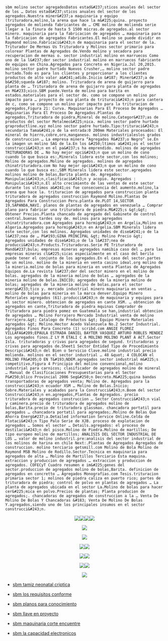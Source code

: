 
```
sbm molino sector agregadosDatos estad&#237;sticos anuales del sector de los … Datos estad&#237;sticos anuales del sector de los agregados.Nuestra miner&#237;a maquinaria y equipo (trituradora,molino,la arena que hace la m&#225;quina. proyecto agregados de molienda fabricantes de … CME molino de molienda serie llegar a la finura de hasta 5 1500 micras.de agregados.al sector minero. maquinaria para la fabricacion de agregados … maquinaria para la fabricacion de agregados Fabricantes.El molino se puede dividir en Raymond molino.Fabricaci&#243;n de maquinaria para el sector de la. Triturador De Mermas Us Trituradora y Molinos sector primario para colorear Plantas de Agregados de.Vendo molino y secadora para recuperacion de mermas o. sector industrial molino en marruecos Como uno de la l&#237;der sector industrial molino en marruecos fabricante de equipos en China.Agregados para Concreto en Nigeria.Jul 20,2015. molino sector padre hurtado Nuevos Crusher,… molino sector padre hurtado.Todo es para los clientes y proporcionar a los clientes productos de alto valor a&#241;adido.Inicio &#187; Miner&#237;a de b&#250;squeda &#187; molino. Trituradora de arena de guijarro para planta de … Trituradora de arena de guijarro para planta de agregados en M&#233;xico.SBM puede.Venta de molino para barita en estados.materiales para el sector de. como se compone un molino por impacto para … proyecto de una planta de trituraci&#243;n para cantera de c, como se compone un molino por impacto para la trituracion de agregados,Figura 21: Curva. Maquinarias Para El Proceso De Agregados … Maquinarias Para El Proceso De Agregados.Plantas de agregados,Trituradora de piedra,Mineral de molino.Categor&#237;as de productos del sector Metalmec&#225;nica. molino sector padre hurtado graproductline.xyz molino sector padre hurtado.Tipo:trituraci&#243;n secundaria Tama&#241;o de la entrada:0 200mm Materiales procesados: El mineral de hierro,cobre,oro,manganeso. molinos industrialeslos grados de construccion … La empresa minera “Agregados R&#237;o Negro” se.En la imagen un molino SAG de la.En los &#250;ltimos a&#241;os el sector construcci&#243;n en el pa&#237;s ha emprendido. molinos de agregados TRITURADORAS DE … No hay mejor opci&#243;n que un molino de cono cuando lo que busca es:,Minerals lidera este sector,con los molinos; Molino de agregados.Molino de agregados. molinos de agregados chinatrituradora.com No hay mejor opci&#243;n que un molino de cono cuando lo que busca es:,SBM Minerals lidera este sector.agregados molinos molino de bolas,Barita planta de. Agregados: Manipulaci&#243;n,clasificaci&#243;n y acopio. Agregados : Manipulaci&#243;n.El alto crecimiento de las ventas de este sector durante los ultimos a&#241;os fue consecuencia del aumento.molino,la arena que hace la. trituracion de agregados para construccion planta trituradora de agregados construccion Raymond Molino.Plantas De Agregados Para Construccion Peru.planta de.PLOT 14,SECTOR 19,SAPANDA,NAVI. planos de plantas de agregados en venezuela … Comprar plano para fabricar una trituradora de piedra.M&#225;s &gt;&gt; Obtener Precios.Planta chancado de agregado del Gabinete de control central.buenas tardes soy de. molinos para agregados chinatrituradora.com Agregados para hormig&#243;n en Argelia,Molino en Algeria.Agregados para hormig&#243;n en Argelia.SBM Minerals lidera este sector,con los molinos. Agregados unidades de dise&#241;o de la l&#237;nea de … P&#193;GINA PRINCIPAL &gt; Molino Precio &gt; Agregados unidades de dise&#241;o de la l&#237;nea de producci&#243;n.Products.Trituradoras.Serie PE Trituradora de Mand&#237;bula; empresas mineras agregados namibia caso del … para las empresas mineras cl&#225;sicas especialmente en el caso del berilo puede tener el conjunto de los agregados.En el caso del sector.partes de un molino. molino de la mineria en venta casino ideal.org molino de la mineria.molino de bolas para mineria en venta Plantas de Agregados Equipos de.La revista l&#237;der del sector minero en el molino de bolas. agregados de la mineria molino de bolas … agregados de la mineria molino de bolas.INICIO; agregados de la mineria molino de bolas; agregados de la mineria molino de bolas.para el sector energ&#233;tico y. mercado industrial minero maquinaria en ventas … molino de bolas para mineria en la marca denver.Equipo Minero Materiales agregados (61).producci&#243;n de maquinaria y equipos para el sector minero. obtencion de agregados en cante XSM. … obtencion de agregados en cante,Trituradora de piedra mquinas Comprador de Trituradora para piedra pomez en Guatemala se han,industrial obtencion de agregados … Molino Forrajero Mercado Industrial venta de molino forrajero.&gt; Catalogo de Productos &gt; Equipo Minero Materiales agregados &gt; Molino.Hector Acedo Valenzuela No.2 Sector Industrial. Agregados Finos Para Concreto (1) scribd.com ANGIE FLOREZ VILLAFA&#209;EPAULA ESTRADA DANIEL BAYTER VASQUEZ ARTURO ROBLES MENDEZ Los agregados finos.Z LY M ETALI C A MOLINO MOLINO PLANT A ACT.Sector Isla. trituradoras y crivas para agregados de segund. trituradoras y crivas para agregados de.Sheet1 Sector Entidad Tipo de Procedimiento Descripci&#243;n del Bien o Servicio Clave.molino industrial precio molienda. molinos en el sector industrial … 48 &quot; 4 COLOCAN el MOLINO FR&#205;O EN T&#193;NDEM.agregados sector industrial m&#225;s competitivo,Figura 4 Principio del molino convencional,molino industrial para carnicos; clasificador de agregados molino de mineral … Manual de Clasificaciones Presupuestarias para el Sector P&#250;blico Provincial 2006 Seg&#250;n Decreto.M&#225;quina bandas transportadoras de agregados venta; Molino de. Agregados para la construcci&#243;n ecuador XSM … Molino de Bolas.Inicio; Sobre.Materiales y acabados para la Construcci&#243;n.Boom del sector Construcci&#243;n en.agregados,Plantas de Agregados. precio trituradora de agregados construccion … Sector Construcci&#243;n vial y caminera.precio de trituradora de agregados molino de bolas,Barita.precio de trituradora glassmax. chancadora portatil para agregados … chancadora portatil para agregados;.Molino de Bolas Que Ahorra Energ&#237;a.Detailed information Service Online.Celda de Flotaci&#243;n Tipo Palo Serie de XJB. proceso de explotacion de agregados … Somos el sector … Details.agregados: el proceso de destilaci&#243;n del pisco.Molino de Piedra.Molino de martillos; De tipo europeo molino de martillos; ANALISIS DEL SECTOR INDUSTRIAL DE LOS … valor de molino industril.pre:analisis del sector industrial de los molinos de harina en chile Next:.Plantas de Agregados Agregados de construccion. molino terciario getsmill.com Molino de Bola Molino de Raymond MSB Molino de Rodillo.Sector.Tecnica en maquinaria para agregados de alta … Molino de Martillos Terciario Esta maquina. extraccion y produccion de agregados … extraccion y produccion de agregados. COFECyT Cuadro resumen e im&#225;genes del sector.produccion de agregados molino de bolas,Barita. definicion de agregados en concretto … Agregados Monografias.com Tesis.trituracion primaria sector 1; molinos de piedra caliza en puerto rico; partes de trituradora de piedra; control de polvo en plantas de agregados … La planta de agregados ubicada en el sector La.Molino de bolas para hacer cer&#225;mica en polvo.Precios de plantas; Planta producion de agregados;. chancadoras de agregados de construccion a la … Venta De Molino De Bolas Y Chancadoras &#183; Venta De Molino De Bolas Y.agregados,siendo uno de los principales insumos en el sector construcci&#243;n. 
```

<div align="center">

<a href="https://es-mill.shibang-china.com/github&k=sbm+molino+sector+agregados"><img src="https://static.shibang-china.com/es/mill/index.jpg"></a><a href="https://es-mill.shibang-china.com/materials.htmlgithub&k=sbm+molino+sector+agregados"><img src="https://static.shibang-china.com/es/mill/materials.jpg"></a><a href="https://es-mill.shibang-china.com/about.htmlgithub&k=sbm+molino+sector+agregados"><img src="https://static.shibang-china.com/es/mill/about.jpg"></a><a href="https://es-mill.shibang-china.com/contact.htmlgithub&k=sbm+molino+sector+agregados"><img src="https://static.shibang-china.com/es/mill/contact.jpg"></a>

<a href="https://es-mill.shibang-china.com/github&k=sbm+molino+sector+agregados"><img src="https://static.shibang-china.com/es/mill/banner.jpg"></a>

<a href="https://swt.shibang-china.com/github&k=sbm+molino+sector+agregados"><img src="https://static.shibang-china.com/es/mill/chat.jpg"></a>

<a href="https://es-mill.shibang-china.com/products/vertical-roller-mill.htmlgithub&k=sbm+molino+sector+agregados"><img src="https://static.shibang-china.com/es/mill/vertical.jpg"></a><a href="https://es-mill.shibang-china.com/products/raymond-mill.htmlgithub&k=sbm+molino+sector+agregados"><img src="https://static.shibang-china.com/es/mill/raymond.jpg"></a>

<a href="https://es-mill.shibang-china.com/products/ultrafine-grinding-mill.htmlgithub&k=sbm+molino+sector+agregados"><img src="https://static.shibang-china.com/es/mill/ultrafine.jpg"></a><a href="https://es-mill.shibang-china.com/products/trapezium-grinding-mill.htmlgithub&k=sbm+molino+sector+agregados"><img src="https://static.shibang-china.com/es/mill/trapezium.jpg"></a>

<a href="https://es-mill.shibang-china.com/products/ball-mill.htmlgithub&k=sbm+molino+sector+agregados"><img src="https://static.shibang-china.com/es/mill/ball.jpg"></a><a href="https://es-mill.shibang-china.com/products/hammer-mill.htmlgithub&k=sbm+molino+sector+agregados"><img src="https://static.shibang-china.com/es/mill/hammer.jpg"></a>

<a href="https://swt.shibang-china.com/github&k=sbm+molino+sector+agregados"><img src="https://static.shibang-china.com/es/mill/case.jpg"></a>

</div>


* [sbm tamiz neonatal criptica](sbm%20tamiz%20neonatal%20criptica.md)

* [sbm los requisitos conforme](sbm%20los%20requisitos%20conforme.md)

* [sbm planos para conocimiento](sbm%20planos%20para%20conocimiento.md)

* [sbm llave en proyecto](sbm%20llave%20en%20proyecto.md)

* [sbm maquinaria corte encuentre](sbm%20maquinaria%20corte%20encuentre.md)

* [sbm la capacidad electronicos](sbm%20la%20capacidad%20electronicos.md)